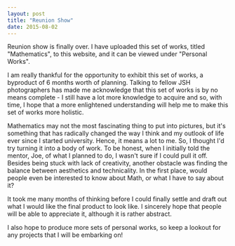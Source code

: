 ```yaml
---
layout: post
title: "Reunion Show"
date: 2015-08-02
---
```


Reunion show is finally over. I have uploaded this set of works, titled "Mathematics", to this website, and it can be viewed under "Personal Works".

I am really thankful for the opportunity to exhibit this set of works, a byproduct of 6 months worth of planning. Talking to fellow JSH photographers has made me acknowledge that this set of works is by no means complete - I still have a lot more knowledge to acquire and so, with time, I hope that a more enlightened understanding will help me to make this set of works more holistic. 

Mathematics may not the most fascinating thing to put into pictures, but it's something that has radically changed the way I think and my outlook of life ever since I started university. Hence, it means a lot to me. So, I thought I'd try turning it into a body of work. To be honest, when I initially told the mentor, Joe, of what I planned to do, I wasn't sure if I could pull it off. Besides being stuck with lack of creativity, another obstacle was finding the balance between aesthetics and technicality. In the first place, would people even be interested to know about Math, or what I have to say about it? 

It took me many months of thinking before I could finally settle and draft out what I would like the final product to look like. I sincerely hope that people will be able to appreciate it, although it is rather abstract. 

I also hope to produce more sets of personal works, so keep a lookout for any projects that I will be embarking on!

